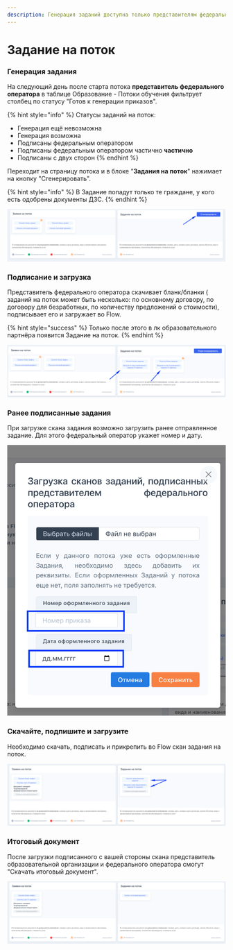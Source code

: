 ```yaml
---
description: Генерация заданий доступна только представителям федерального оператора
---
```


# Задание на поток

### Генерация задания

На следующий день после старта потока **представитель федерального оператора**  в таблице Образование - Потоки обучения фильтрует столбец по статусу "Готов к генерации приказов".

{% hint style="info" %}
Статусы заданий на поток:

* Генерация ещё невозможна
* Генерация возможна
* Подписаны федеральным оператором
* Подписаны федеральным оператором частично **частично**
* Подписаны с двух сторон
{% endhint %}

Переходит на страницу потока и в блоке "**Задания на поток**" нажимает на кнопку "Сгенерировать".

{% hint style="info" %}
В Задание попадут только те граждане, у кого есть одобрены документы ДЗС.
{% endhint %}

![](<../.gitbook/assets/image (73).png>)

### Подписание и загрузка &#x20;

Представитель федерального оператора скачивает бланк/бланки ( заданий на поток может быть несколько: по основному договору, по договору для безработных, по количеству предложений о стоимости), подписывает его и загружает во Flow.

{% hint style="success" %}
Только после этого в лк образовательного партнёра появится Задание на поток.
{% endhint %}

![](<../.gitbook/assets/image (48).png>)

### Ранее подписанные задания

При загрузке скана задания возможно загрузить ранее отправленное задание. Для этого федеральный оператор укажет номер  и дату. &#x20;

![](<../.gitbook/assets/image (62).png>)

### Скачайте, подпишите и загрузите&#x20;

Необходимо скачать, подписать и прикрепить во Flow скан задания на поток.&#x20;

![](<../.gitbook/assets/image (55).png>)

### Итоговый документ

После загрузки подписанного с вашей стороны скана представитель образовательной организации и федерального оператора смогут "Скачать итоговый документ".

![](<../.gitbook/assets/image (43).png>)
